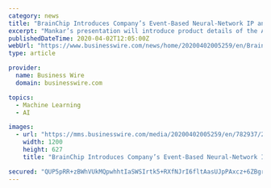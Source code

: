 ```yaml
---
category: news
title: "BrainChip Introduces Company’s Event-Based Neural-Network IP and NSoC Device at Linley Processor Virtual Conference"
excerpt: "Mankar’s presentation will introduce product details of the AKD1000, BrainChip's first event-based neural-network IP and NSoC device ... company that has developed a revolutionary advanced neural networking processor that brings artificial intelligence to the edge in a way that existing technologies are not capable. The solution is high ..."
publishedDateTime: 2020-04-02T12:05:00Z
webUrl: "https://www.businesswire.com/news/home/20200402005259/en/BrainChip-Introduces-Company’s-Event-Based-Neural-Network-IP-NSoC"
type: article

provider:
  name: Business Wire
  domain: businesswire.com

topics:
  - Machine Learning
  - AI

images:
  - url: "https://mms.businesswire.com/media/20200402005259/en/782937/23/BrainChip-Logo_tagline_full_color_header_retina.jpg"
    width: 1200
    height: 627
    title: "BrainChip Introduces Company’s Event-Based Neural-Network IP and NSoC Device at Linley Processor Virtual Conference"

secured: "QUP5pRR+zBWhVUkMQpwhhtIaSWSIrtk5+RXfNJrI6fltAasUJpPAxcz+6ZBgrpck5VOyLTN7LNAvfT/O4qExB8YI9/LbPY58i/4jPk3zBEzAD8lLXxSwBUbF8S84mBm5N2GZQ8RA8ldXhl8o/UJ0iVpGgwGYNS/YXfvZTOGbDMvjDB737bNxkO8JKaFmgcjqvPgDVY312oDodJAVysbnpQ1DEPFAV1Qg1EJ3NfwrAVoTugeKPjpPzX99Bth0IC/7vAhGljOYq+usNEZri15wgUjnzHDWaIJe2w7zo/HBuXGSOF7d6gLj3yy7MBYDObCZ;3H0+XTjLwvs5GnOtCgpZZg=="
---
```


